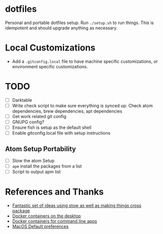 # dotfiles
Personal and portable dotfiles setup. Run `./setup.sh` to run things. This is idempotent and should upgrade anything as necessary.

# Local Customizations
* Add a `.gitconfig.local` file to have machine specific customizations, or environment specific customizations.

# TODO
* [ ] Darktable
* [ ] Write check script to make sure everything is synced up: Check atom dependencies, brew dependencies, apt dependencies
* [ ] Get work related git config
* [ ] GNUPG config?
* [ ] Ensure fish is setup as the default shell
* [ ] Enable gitconfig.local file with setup instructions

## Atom Setup Portability
* [ ] Stow the atom Setup
* [ ] `apm` install the packages from a list
* [ ] Script to output apm list

# References and Thanks
* [Fantastic set of ideas using stow as well as making things cross package](https://github.com/Kraymer/F-dotfiles)
* [Docker containers on the desktop](https://blog.jessfraz.com/post/docker-containers-on-the-desktop/)
* [Docker containers for command line apps](https://blog.ouseful.info/2016/05/03/using-docker-as-a-personal-productvity-tool-running-command-line-apps/)
* [MacOS Default preferences](https://github.com/mihaliak/dotfiles/blob/master/macos/defaults.sh)
